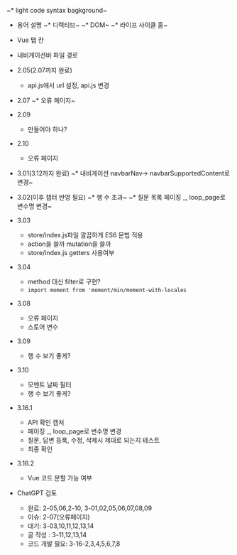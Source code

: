 
~* light code syntax bagkground~

* 용어 설명
  ~* 디렉티브~
  ~* DOM~
  ~* 라이프 사이클 홈~

* Vue 탭 칸
* 내비게이션바 파일 경로

* 2.05(2.07까지 완료)
  * api.js에서 url 설정, api.js 변경
 
* 2.07
  ~* 오류 페이지~

* 2.09
  * 만들어야 하나?
     
* 2.10
  * 오류 페이지

* 3.01(3.12까지 완료)
  ~* 내비게이션 navbarNav-> navbarSupportedContent로 변경~ 
  
* 3.02(이후 챕터 반영 필요)
  ~* 행 수 초과~
  ~* 질문 목록 페이징 _, loop_page로 변수명 변경~

* 3.03
  * store/index.js파일 깔끔하게 ES6 문법 적용
  * action을 쓸까  mutation을 쓸까
  * store/index.js getters 사용여부
 
    
* 3.04
  * method 대신 filter로 구현?
  * ```import moment from 'moment/min/moment-with-locales```
* 3.08
  * 오류 페이지
  * 스토어 변수

* 3.09
  * 행 수 보기 좋게?
 
    
* 3.10
  * 모멘트 날짜 필터
  * 행 수 보기 좋게?
    
* 3.16.1
  * API 확인 캡처
  * 페이징 _, loop_page로 변수명 변경
  * 질문, 답변 등록, 수정, 삭제시 제대로 되는지 테스트
  * 최종 확인
    
* 3.16.2
  * Vue 코드 분할 가능 여부


* ChatGPT 검토
  * 완료: 2-05,06,2-10, 3-01,02,05,06,07,08,09
  * 이슈: 2-07(오류페이지)
  * 대기: 3-03,10,11,12,13,14
  * 글 작성 : 3-11,12,13,14
  * 코드 개발 필요: 3-16-2,3,4,5,6,7,8
